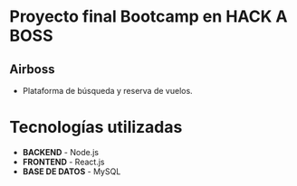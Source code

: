 # Proyecto final Bootcamp en **HACK A BOSS**

## Airboss

-   Plataforma de búsqueda y reserva de vuelos.

# Tecnologías utilizadas

-   **BACKEND** - Node.js
-   **FRONTEND** - React.js
-   **BASE DE DATOS** - MySQL
